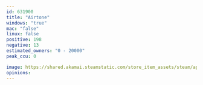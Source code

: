 ```yaml
---
id: 631900
title: "Airtone"
windows: "true"
mac: "false"
linux: false
positive: 198
negative: 13
estimated_owners: "0 - 20000"
peak_ccu: 0

image: https://shared.akamai.steamstatic.com/store_item_assets/steam/apps/631900/header.jpg?t=1666670662
opinions:
---
```

